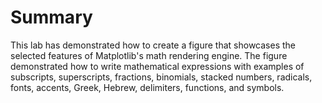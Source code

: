 # Summary

This lab has demonstrated how to create a figure that showcases the selected features of Matplotlib's math rendering engine. The figure demonstrated how to write mathematical expressions with examples of subscripts, superscripts, fractions, binomials, stacked numbers, radicals, fonts, accents, Greek, Hebrew, delimiters, functions, and symbols.
